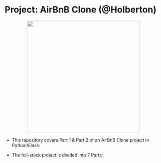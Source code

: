 # Project: AirBnB Clone (@Holberton)

<p align='center'>
  <img src="https://www.google.com/imgres?q=airbnb%20clone%20gif&imgurl=https%3A%2F%2Fmedia.itsnicethat.com%2Foriginal_images%2F563b97a87fa44cff9d001760.gif&imgrefurl=https%3A%2F%2Frobpalacios1.github.io%2FAirBnB_clone%2F&docid=l9CqU7CTtZA5gM&tbnid=H1I55QApPWQa-M&vet=12ahUKEwjU0-adu4CIAxXYQvEDHQt2GMcQM3oECBgQAA..i&w=724&h=474&hcb=2&ved=2ahUKEwjU0-adu4CIAxXYQvEDHQt2GMcQM3oECBgQAA" width="360" height=auto />
</p>

- This repository covers Part 1 & Part 2 of an AirBnB Clone project in Python/Flask.

-  The full-stack project is divided into 7 Parts:
